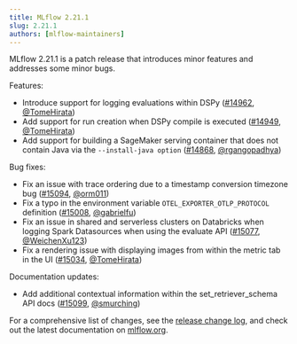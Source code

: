```yaml
---
title: MLflow 2.21.1
slug: 2.21.1
authors: [mlflow-maintainers]
---
```


MLflow 2.21.1 is a patch release that introduces minor features and addresses some minor bugs.

Features:

- Introduce support for logging evaluations within DSPy ([#14962](https://github.com/mlflow/mlflow/pull/14962), [@TomeHirata](https://github.com/TomeHirata))
- Add support for run creation when DSPy compile is executed ([#14949](https://github.com/mlflow/mlflow/pull/14949), [@TomeHirata](https://github.com/TomeHirata))
- Add support for building a SageMaker serving container that does not contain Java via the `--install-java option` ([#14868](https://github.com/mlflow/mlflow/pull/14868), [@rgangopadhya](https://github.com/rgangopadhya))

Bug fixes:

- Fix an issue with trace ordering due to a timestamp conversion timezone bug ([#15094](https://github.com/mlflow/mlflow/pull/15094), [@orm011](https://github.com/orm011))
- Fix a typo in the environment variable `OTEL_EXPORTER_OTLP_PROTOCOL` definition ([#15008](https://github.com/mlflow/mlflow/pull/15008), [@gabrielfu](https://github.com/gabrielfu))
- Fix an issue in shared and serverless clusters on Databricks when logging Spark Datasources when using the evaluate API ([#15077](https://github.com/mlflow/mlflow/pull/15077), [@WeichenXu123](https://github.com/WeichenXu123))
- Fix a rendering issue with displaying images from within the metric tab in the UI ([#15034](https://github.com/mlflow/mlflow/pull/15034), [@TomeHirata](https://github.com/TomeHirata))

Documentation updates:

- Add additional contextual information within the set_retriever_schema API docs ([#15099](https://github.com/mlflow/mlflow/pull/15099), [@smurching](https://github.com/smurching))

For a comprehensive list of changes, see the [release change log](https://github.com/mlflow/mlflow/releases/tag/v2.21.1), and check out the latest documentation on [mlflow.org](http://mlflow.org/).
